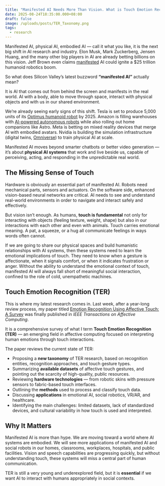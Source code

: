 ```yaml
---
title: "Manifested AI Needs More Than Vision. What is Touch Emotion Recognition?"
date: 2025-08-24T18:35:00.000+08:00
draft: false
image: /uploads/posts/TER_Taxonomy.png
tags:
  - research
---
```

Manifested AI, physical AI, embodied AI — call it what you like, it is the next big shift in AI research and industry. Elon Musk, Mark Zuckerberg, Jensen Huang, and the many other big players in AI are already betting billions on this vision. Jeff Brown even claims [manifested](https://www.newswire.com/news/manifested-ai-signals-major-shift-in-robotics-brownstone-research-22611713) AI could ignite a $25 trillion humanoid robotics boom.


So what does Silicon Valley’s latest buzzword **“manifested AI”** actually mean?  

It is AI that comes out from behind the screen and manifests in the real world. AI with a body, able to move through space, interact with physical objects and with us in our shared environment.

We’re already seeing early signs of this shift. Tesla is set to produce 5,000 units of its [Optimus humanoid robot](https://techcrunch.com/2025/07/25/tesla-is-reportedly-behind-on-its-pledge-to-build-5000-optimus-bots-this-year/) by 2025. Amazon is filling warehouses with [AI-powered autonomous robots](https://www.aboutamazon.com/news/operations/amazon-million-robots-ai-foundation-model) while also rolling out home companions like Astro. Meta is betting on mixed reality devices that merge AI with embodied avatars. Nvidia is building the simulation infrastructure (digital twins, [Omniverse](https://blogs.nvidia.com/blog/openusd-digital-twins-industrial-physical-ai/)) to train physical AI at scale.

Manifested AI moves beyond smarter chatbots or better video generation — it’s about **physical AI systems** that work and live beside us, capable of perceiving, acting, and responding in the unpredictable real world.

## The Missing Sense of Touch

Hardware is obviously an essential part of manifested AI. Robots need mechanical parts, sensors and actuators. On the software side, enhanced vision-based neural networks are critical. AI needs to see and understand real-world environments in order to navigate and interact safely and effectively.

But vision isn’t enough. As humans, **touch is fundamental** not only for interacting with objects (feeling texture, weight, shape) but also in our interactions with each other and even with animals. Touch carries emotional meaning. A pat, a squeeze, or a hug all communicate feelings in ways words often cannot.

If we are going to share our physical spaces and build humanistic relationships with AI systems, then these systems need to learn the emotional implications of touch. They need to know when a gesture is affectionate, when it signals comfort, or when it indicates frustration or anger. Without the ability to understand the emotional context of touch, manifested AI will always fall short of meaningful social interaction, confined to the role of cold, unempathetic machines.

## Touch Emotion Recognition (TER)

This is where my latest research comes in. Last week, after a year-long review process, my paper titled [Emotion Recognition Using Affective Touch: A Survey](https://ieeexplore.ieee.org/document/11123704) was finally published in *IEEE Transactions on Affective Computing*.  

It is a comprehensive survey of what I term **Touch Emotion Recognition (TER)** — an emerging field in affective computing focused on interpreting human emotions through touch interactions.


The paper reviews the current state of TER:

- Proposing a **new taxonomy** of TER research, based on recognition entities, recognition approaches, and touch gesture types.  
- Summarizing **available datasets** of affective touch gestures, and pointing out the scarcity of high-quality, public resources.  
- Reviewing **hardware technologies** — from robotic skins with pressure sensors to fabric-based touch interfaces.  
- Outlining the **methods** used to process and classify touch data.  
- Discussing **applications** in emotional AI, social robotics, VR/AR, and healthcare.  
- Identifying the main challenges: limited datasets, lack of standardized devices, and cultural variability in how touch is used and interpreted.  

## Why It Matters

Manifested AI is more than hype. We are moving toward a world where AI systems are embodied. We will see more applications of manifested AI and social robots in our homes, classrooms, workplaces, hospitals, and public facilities. Vision and speech capabilities are progressing quickly, but without understanding touch, these systems will miss a central part of human communication.  

TER is still a very young and underexplored field, but it is **essential** if we want AI to interact with humans appropriately in social contexts.